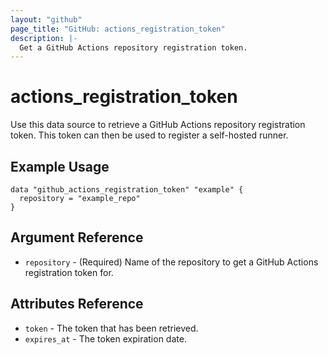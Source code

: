 ```yaml
---
layout: "github"
page_title: "GitHub: actions_registration_token"
description: |-
  Get a GitHub Actions repository registration token.
---
```


# actions_registration_token

Use this data source to retrieve a GitHub Actions repository registration token. This token can then be used to register a self-hosted runner.

## Example Usage

```hcl
data "github_actions_registration_token" "example" {
  repository = "example_repo"
}
```

## Argument Reference

 * `repository` - (Required) Name of the repository to get a GitHub Actions registration token for.

## Attributes Reference

 * `token` - The token that has been retrieved.
 * `expires_at` - The token expiration date.
